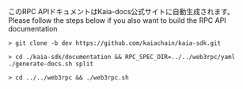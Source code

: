 このRPC APIドキュメントはKaia-docs公式サイトに自動生成されます。
Please follow the steps below if you also want to build the RPC API documentation

```shell
> git clone -b dev https://github.com/kaiachain/kaia-sdk.git

> cd ./kaia-sdk/documentation && RPC_SPEC_DIR=../../web3rpc/yaml ./generate-docs.sh split

> cd ../../web3rpc && ./web3rpc.sh
```
